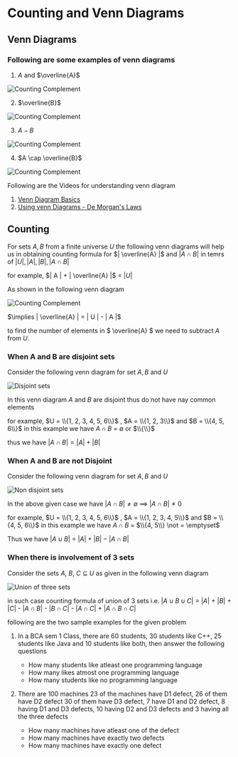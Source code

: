 # Counting and Venn Diagrams

## Venn Diagrams

### Following are some examples of venn diagrams
1. $A$ and $\overline{A}$

![Counting Complement](https://lh3.googleusercontent.com/d/1646pXVnaYSExfAV1cSANrnvgOhiwBiI_)

2. $\overline{B}$

![Counting Complement](https://lh3.googleusercontent.com/d/14q6vhd2urtUURf6yni661Fvlia2sDjyW)

3. $A - B$

![Counting Complement](https://lh3.googleusercontent.com/d/1sGgguiKlAlDZHtaGGqvaVRr2UrL1oFQ1)

4. $A \cap \overline{B}$

![Counting Complement](https://lh3.googleusercontent.com/d/1ASzGu2nuPeieWq4dn9v7ZeL4jkNoaiaW)

Following are the Videos for understanding venn diagram
1. [Venn Diagram Basics](https://youtu.be/rgppiKOM_ko?si=x5joVJkFySHhgNn5)
2. [Using venn Diagrams - De Morgan's Laws](https://youtu.be/Ix4H7PWscXY?si=LcKWR9T-KzpMXGRW)

## Counting

For sets $A, B$ from a finite universe $U$ the following venn diagrams will help us in obtaining counting formula for $| \overline{A} |$ and $| A \cap B |$ in temrs of $|U|, |A|, |B|, |A \cap B|$

for example,
$| A | + | \overline{A} |$ = $| U |$

As shown in the following venn diagram

![Counting Complement](https://lh3.googleusercontent.com/d/1-1tMg802c8qXefm_a440zkcGeBjoC9vI)

$\implies | \overline{A} | = | U | - | A |$

to find the number of elements in $ \overline{A} $ we need to subtract $A$ from $U$.

### When A and B are disjoint sets

Consider the following venn diagram for set $A, B$ and $U$

![Disjoint sets](https://lh3.googleusercontent.com/d/1xaBWJCmnQE7x52-W7YTyI4MdKszsXQwl)

In this venn diagram $A$ and $B$ are disjoint thus do not have nay common elements

for example,
$U = \\{1, 2, 3, 4, 5, 6\\}$ , $A = \\{1, 2, 3\\}$ and $B = \\{4, 5, 6\\}$
in this example we have $A \cap B$ = $\emptyset$ or $\\{\\}$

thus we have $|A \cap B| = |A| + |B|$

### When A and B are not Disjoint

Consider the following venn diagram for set $A, B$ and $U$

![Non disjoint sets](https://lh3.googleusercontent.com/d/1b50YR6FWtgRSpGX9VWvGf69YuYPaxvWM)

In the above given case we have $| A \cap B | \neq \emptyset$
$\implies$  $|A \cap B| \neq 0$

for example,
$U = \\{1, 2, 3, 4, 5, 6\\}$ , $A = \\{1, 2, 3, 4, 5\\}$ and $B = \\{4, 5, 6\\}$
in this example we have $A \cap B$ = $\\{4, 5\\} \not = \emptyset$

Thus we have $| A \cup B |$ = $|A| + |B| - |A \cap B|$

### When there is involvement of 3 sets 

Consider the sets $A$, $B$, $C$ $\subseteq$ $U$ as given in the following venn diagram

![Union of three sets](https://lh3.googleusercontent.com/d/1PJfo6vVKXXpfDv6CsUbHX58Z3MpiaLug)

in such case counting formula of union of 3 sets i.e. $|A \cup B \cup C|$ = $|A|$ + $|B|$ + $|C|$ - $|A \cap B|$ - $|B \cap C|$ - $|A \cap C|$ + $|A \cap B \cap C|$

following are the two sample examples for the given problem

1. In a BCA sem 1 Class, there are 60 students, 30 students like C++, 25 students like Java and 10 students like both, then answer the following questions
   - How many students like atleast one programming language
   - How many likes atmost one programming language
   - How many students like no programming language

2. There are 100 machines 23 of the machines have D1 defect, 26 of them have D2 defect 30 of them have D3 defect, 7 have D1 and D2 defect, 8 having D1 and D3 defects, 10 having D2 and D3 defects and 3 having all the three defects
   - How many machines have atleast one of the defect
   - How many machines have exactly two defects
   - How many machines have exactly one defect  




